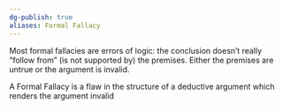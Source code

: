 ```yaml
---
dg-publish: true
aliases: Formal Fallacy
---
```

Most formal fallacies are errors of logic: the conclusion doesn’t really “follow from” (is not supported by) the premises. Either the premises are untrue or the argument is invalid.

A Formal Fallacy is a flaw in the structure of a deductive argument which renders the argument invalid
